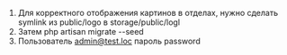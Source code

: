 1. Для корректного отображения картинов в отделах, нужно сделать symlink из public/logo в storage/public/logl
2. Затем php artisan migrate --seed 
3. Пользователь admin@test.loc пароль password